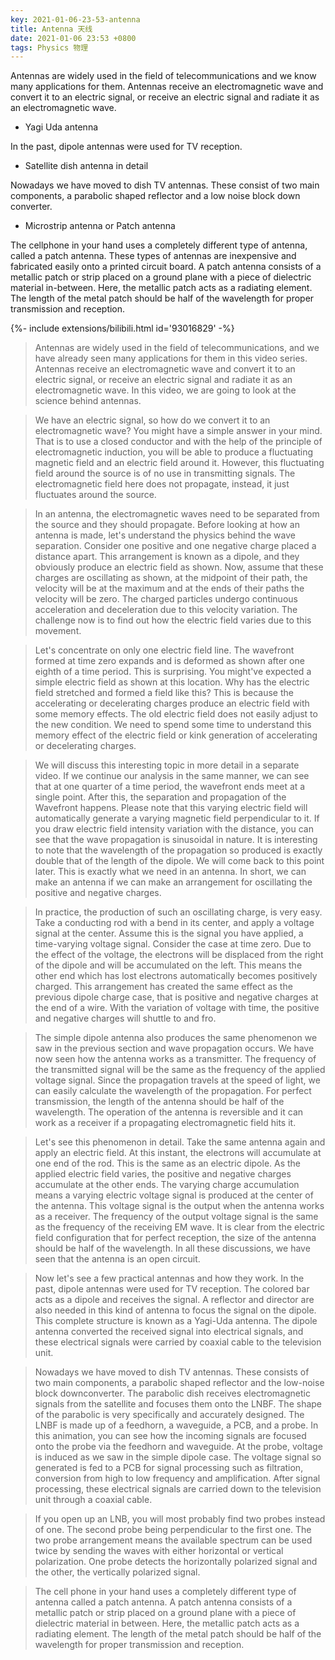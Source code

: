```yaml
---
key: 2021-01-06-23-53-antenna
title: Antenna 天线
date: 2021-01-06 23:53 +0800
tags: Physics 物理
---
```


Antennas are widely used in the field of telecommunications and we know many applications for them. Antennas receive an electromagnetic wave and convert it to an electric signal, or receive an electric signal and radiate it as an electromagnetic wave.

- Yagi Uda antenna

In the past, dipole antennas were used for TV reception.

- Satellite dish antenna in detail

Nowadays we have moved to dish TV antennas. These consist of two main components, a parabolic shaped reflector and a low noise block down converter.

- Microstrip antenna or Patch antenna

The cellphone in your hand uses a completely different type of antenna, called a patch antenna. These types of antennas are inexpensive and fabricated easily onto a printed circuit board. A patch antenna consists of a metallic patch or strip placed on a ground plane with a piece of dielectric material in-between. Here, the metallic patch acts as a radiating element. The length of the metal patch should be half of the wavelength for proper transmission and reception.

<div>{%- include extensions/bilibili.html id='93016829' -%}</div>

> Antennas are widely used in the field of telecommunications, and we have already seen many applications for them in this video series. Antennas receive an electromagnetic wave and convert it to an electric signal, or receive an electric signal and radiate it as an electromagnetic wave. In this video, we are going to look at the science behind antennas.

> We have an electric signal, so how do we convert it to an electromagnetic wave? You might have a simple answer in your mind. That is to use a closed conductor and with the help of the principle of electromagnetic induction, you will be able to produce a fluctuating magnetic field and an electric field around it. However, this fluctuating field around the source is of no use in transmitting signals. The electromagnetic field here does not propagate, instead, it just fluctuates around the source.

> In an antenna, the electromagnetic waves need to be separated from the source and they should propagate. Before looking at how an antenna is made, let's understand the physics behind the wave separation. Consider one positive and one negative charge placed a distance apart. This arrangement is known as a dipole, and they obviously produce an electric field as shown. Now, assume that these charges are oscillating as shown, at the midpoint of their path, the velocity will be at the maximum and at the ends of their paths the velocity will be zero. The charged particles undergo continuous acceleration and deceleration due to this velocity variation. The challenge now is to find out how the electric field varies due to this movement.

> Let's concentrate on only one electric field line. The wavefront formed at time zero expands and is deformed as shown after one eighth of a time period. This is surprising. You might've expected a simple electric field as shown at this location. Why has the electric field stretched and formed a field like this? This is because the accelerating or decelerating charges produce an electric field with some memory effects. The old electric field does not easily adjust to the new condition. We need to spend some time to understand this memory effect of the electric field or kink generation of accelerating or decelerating charges.

> We will discuss this interesting topic in more detail in a separate video. If we continue our analysis in the same manner, we can see that at one quarter of a time period, the wavefront ends meet at a single point. After this, the separation and propagation of the Wavefront happens. Please note that this varying electric field will automatically generate a varying magnetic field perpendicular to it. If you draw electric field intensity variation with the distance, you can see that the wave propagation is sinusoidal in nature. It is interesting to note that the wavelength of the propagation so produced is exactly double that of the length of the dipole. We will come back to this point later. This is exactly what we need in an antenna. In short, we can make an antenna if we can make an arrangement for oscillating the positive and negative charges.

> In practice, the production of such an oscillating charge, is very easy. Take a conducting rod with a bend in its center, and apply a voltage signal at the center. Assume this is the signal you have applied, a time-varying voltage signal. Consider the case at time zero. Due to the effect of the voltage, the electrons will be displaced from the right of the dipole and will be accumulated on the left. This means the other end which has lost electrons automatically becomes positively charged. This arrangement has created the same effect as the previous dipole charge case, that is positive and negative charges at the end of a wire. With the variation of voltage with time, the positive and negative charges will shuttle to and fro.

> The simple dipole antenna also produces the same phenomenon we saw in the previous section and wave propagation occurs. We have now seen how the antenna works as a transmitter. The frequency of the transmitted signal will be the same as the frequency of the applied voltage signal. Since the propagation travels at the speed of light, we can easily calculate the wavelength of the propagation. For perfect transmission, the length of the antenna should be half of the wavelength. The operation of the antenna is reversible and it can work as a receiver if a propagating electromagnetic field hits it.

> Let's see this phenomenon in detail. Take the same antenna again and apply an electric field. At this instant, the electrons will accumulate at one end of the rod. This is the same as an electric dipole. As the applied electric field varies, the positive and negative charges accumulate at the other ends. The varying charge accumulation means a varying electric voltage signal is produced at the center of the antenna. This voltage signal is the output when the antenna works as a receiver. The frequency of the output voltage signal is the same as the frequency of the receiving EM wave. It is clear from the electric field configuration that for perfect reception, the size of the antenna should be half of the wavelength. In all these discussions, we have seen that the antenna is an open circuit.

> Now let's see a few practical antennas and how they work. In the past, dipole antennas were used for TV reception. The colored bar acts as a dipole and receives the signal. A reflector and director are also needed in this kind of antenna to focus the signal on the dipole. This complete structure is known as a Yagi-Uda antenna. The dipole antenna converted the received signal into electrical signals, and these electrical signals were carried by coaxial cable to the television unit. 

> Nowadays we have moved to dish TV antennas. These consists of two main components, a parabolic shaped reflector and the low-noise block downconverter. The parabolic dish receives electromagnetic signals from the satellite and focuses them onto the LNBF. The shape of the parabolic is very specifically and accurately designed. The LNBF is made up of a feedhorn, a waveguide, a PCB, and a probe. In this animation, you can see how the incoming signals are focused onto the probe via the feedhorn and waveguide. At the probe, voltage is induced as we saw in the simple dipole case. The voltage signal so generated is fed to a PCB for signal processing such as filtration, conversion from high to low frequency and amplification. After signal processing, these electrical signals are carried down to the television unit through a coaxial cable.

> If you open up an LNB, you will most probably find two probes instead of one. The second probe being perpendicular to the first one. The two probe arrangement means the available spectrum can be used twice by sending the waves with either horizontal or vertical polarization. One probe detects the horizontally polarized signal and the other, the vertically polarized signal.

> The cell phone in your hand uses a completely different type of antenna called a patch antenna. A patch antenna consists of a metallic patch or strip placed on a ground plane with a piece of dielectric material in between. Here, the metallic patch acts as a radiating element. The length of the metal patch should be half of the wavelength for proper transmission and reception.

<!--more-->
